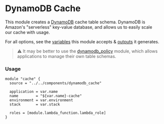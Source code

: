 # DynamoDB Cache

This module creates a [DynamoDB](https://aws.amazon.com/dynamodb/) cache table schema. DynamoDB is Amazon's "serverless" key-value database, and allows us to easily scale our cache with usage.

For all options, see the [variables](https://github.com/DoSomething/infrastructure/blob/main/components/dynamodb_cache/variables.tf) this module accepts & [outputs](https://github.com/DoSomething/infrastructure/blob/main/components/dynamodb_cache/outputs.tf) it generates.

> :warning: It may be better to use the [dynamodb_policy](https://github.com/DoSomething/infrastructure/blob/main/components/dynamodb_policy/) module, which allows applications to manage their own table schemas.

### Usage

```hcl
module "cache" {
  source = "../../components/dynamodb_cache"

  application = var.name
  name        = "${var.name}-cache"
  environment = var.environment
  stack       = var.stack

  roles = [module.lambda_function.lambda_role]
}
```